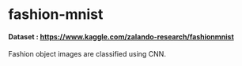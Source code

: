 # fashion-mnist

#### Dataset : https://www.kaggle.com/zalando-research/fashionmnist

Fashion object images are classified using CNN. 
